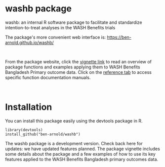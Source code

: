 # washb package  
washb: an internal R software package to facilitate and standardize intention-to-treat analyses in the WASH Benefits trials

The package's more convenient web interface is: https://ben-arnold.github.io/washb/

<br>

From the package website, click the [vignette link](https://ben-arnold.github.io/washb/vignettes/washb-package-vignette.html) to read an overview of package functions and examples applying them to WASH Benefits Bangladesh Primary outcome data. Click on the [reference tab](https://ben-arnold.github.io/washb/reference.html) to access specific function documentation manuals. 

<br>

# Installation  

You can install this package easily using the  devtools  package in R. 

```
library(devtools)  
install_github("ben-arnold/washb")  
```

The  washb  package is a development version. Check back here for updates: we have  updated features planned.  The package vignette includes some details about the package and a few examples of how to use its key features applied to the WASH Benefits Bangladesh primary outcomes data.

